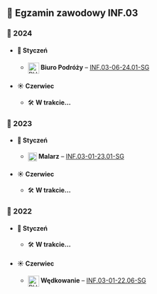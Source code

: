 ## 🧪 Egzamin zawodowy INF.03

### 📅 2024
- #### 🧊 Styczeń
  - <img src="https://img.icons8.com/?size=100&id=ew8X3wM9rXiK&format=png&color=000000" alt="PHP" width="25" style="vertical-align: middle;"/> **Biuro Podróży** – [INF.03-06-24.01-SG](INF.03-06-24.01-SG)
- #### ☀️ Czerwiec
  - 🛠️ **W trakcie...**

### 📅 2023
- #### 🧊 Styczeń
  - <img src="https://img.icons8.com/?size=100&id=PXTY4q2Sq2lG&format=png&color=000000" alt="JavaScript" width="20" style="vertical-align: middle;"/> **Malarz** – [INF.03-01-23.01-SG](INF.03-01-23.01-SG)
- #### ☀️ Czerwiec
  - 🛠️ **W trakcie...**

### 📅 2022
- #### 🧊 Styczeń
  - 🛠️ **W trakcie...**
- #### ☀️ Czerwiec
  - <img src="https://img.icons8.com/?size=100&id=ew5sPNbvz6Dw&format=png&color=000000" alt="PHP" width="25" style="vertical-align: middle;"/> **Wędkowanie** – [INF.03-01-22.06-SG](INF.03-01-22.06-SG)
